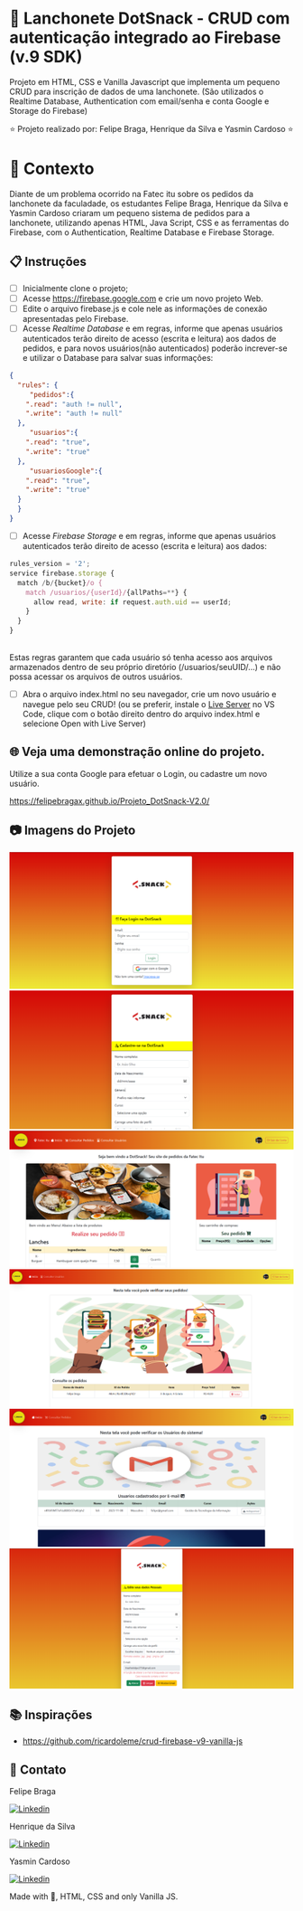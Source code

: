 # 🌮 Lanchonete DotSnack - CRUD com autenticação integrado ao Firebase (v.9 SDK) 

Projeto em HTML, CSS e Vanilla Javascript que implementa um pequeno CRUD para inscrição de dados de uma lanchonete. (São utilizados o Realtime Database, Authentication com email/senha e conta Google e Storage do Firebase)

<p align="center"> ⭐ Projeto realizado por: Felipe Braga, Henrique da Silva e Yasmin Cardoso ⭐</p>


# 🧠 Contexto

Diante de um problema ocorrido na Fatec itu sobre os pedidos da lanchonete da faculadade, os estudantes Felipe Braga, Henrique da Silva e Yasmin Cardoso criaram um pequeno sistema de pedidos para a lanchonete, utilizando apenas HTML, Java  Script, CSS e as ferramentas do Firebase, com o Authentication, Realtime Database e Firebase Storage.

## 📋 Instruções

- [ ] Inicialmente clone o projeto; 
- [ ] Acesse https://firebase.google.com e crie um novo projeto Web.
- [ ] Edite o arquivo firebase.js e cole nele as informações de conexão apresentadas pelo Firebase.
- [ ] Acesse _Realtime Database_ e em regras, informe que apenas usuários autenticados terão direito de acesso (escrita e leitura) aos dados de pedidos, e para novos usuários(não autenticados) poderão increver-se e utilizar o Database para salvar suas informações:
```json
{
  "rules": {
     "pedidos":{
    ".read": "auth != null",
    ".write": "auth != null"
  },
     "usuarios":{
    ".read": "true",
    ".write": "true"
  },
     "usuariosGoogle":{
    ".read": "true",
    ".write": "true"
  }
  }
}
```
- [ ] Acesse _Firebase Storage_ e em regras, informe que apenas usuários autenticados terão direito de acesso (escrita e leitura) aos dados:
```javascript
rules_version = '2';
service firebase.storage {
  match /b/{bucket}/o {
    match /usuarios/{userId}/{allPaths=**} {
      allow read, write: if request.auth.uid == userId;
    }
  }
}
    
```
Estas regras garantem que cada usuário só tenha acesso aos arquivos armazenados dentro de seu próprio diretório (/usuarios/seuUID/...) e não possa acessar os arquivos de outros usuários.


- [ ] Abra o arquivo index.html no seu navegador, crie um novo usuário e navegue pelo seu CRUD! (ou se preferir, instale o [Live Server](https://marketplace.visualstudio.com/items?itemName=ritwickdey.LiveServer) no VS Code, clique com o botão direito dentro do arquivo index.html e selecione Open with Live Server)

## 🌐 Veja uma demonstração online do projeto. 

Utilize a sua conta Google para efetuar o Login, ou cadastre um novo usuário.

https://felipebragax.github.io/Projeto_DotSnack-V2.0/

## 📷 Imagens do Projeto
![Login](telaLogin.png "Login com Usuário e Senha ou Login via Google")
![Novo Usuário](telaCadastro.png "UI do Cadastro de um novo usuário (integrado ao Firebase v.9)")
![Menu Inicial](telaMenu.png "UI do Menu Inicial para incluir pedidos")
![Tela de Pedidos](telaPedidos.png "UI de consultas de pedidos realizados")
![Tela de usuários](telaUsuarios.png "UI de usuários cadastrados")
![Edição de cadastro](telaEdicao.png "UI de edição de cadastro")

## 📚 Inspirações
- https://github.com/ricardoleme/crud-firebase-v9-vanilla-js

## 💬 Contato

Felipe Braga <br>

<a href="mailto:felipe.braga13@fatec.sp.gov.br" target="_blank">
  <img alt="Linkedin" src="https://img.shields.io/badge/Microsoft_Outlook-0078D4?style=for-the-badge&logo=microsoft-outlook&logoColor=white">
</a><br>

Henrique da Silva <br>

<a href="mailto:henrique.souza32@fatec.sp.gov.br" target="_blank">
  <img alt="Linkedin" src="https://img.shields.io/badge/Microsoft_Outlook-0078D4?style=for-the-badge&logo=microsoft-outlook&logoColor=white">
</a><br>

Yasmin Cardoso <br>

<a href="mailto:yasmin.pereira6@fatec.sp.gov.br" target="_blank">
  <img alt="Linkedin" src="https://img.shields.io/badge/Microsoft_Outlook-0078D4?style=for-the-badge&logo=microsoft-outlook&logoColor=white">
</a><br>


Made with 💜, HTML, CSS and only Vanilla JS. 
